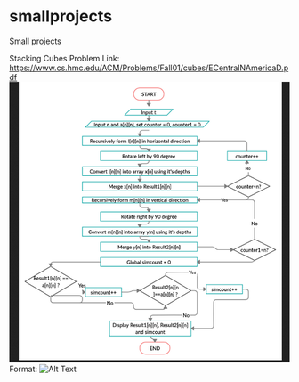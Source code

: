 # smallprojects
Small projects

Stacking Cubes Problem Link: https://www.cs.hmc.edu/ACM/Problems/Fall01/cubes/ECentralNAmericaD.pdf
![Flow Chart](Picture1.png)
Format: ![Alt Text](url)

